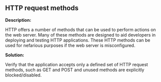 HTTP request methods
-------

**Description:**

HTTP offers a number of methods that can be used to perform actions on the web server.
Many of these methods are designed to aid developers in deploying and testing
HTTP applications. These HTTP methods can be used for nefarious purposes if the web
server is misconfigured.


**Solution:**

Verify that the application accepts only a defined set of HTTP request methods, such as
GET and POST and unused methods are explicitly blocked/disabled.
